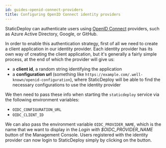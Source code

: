 ```yaml
---
id: guides-openid-connect-providers
title: Configuring OpenID Connect identity providers
---
```


StaticDeploy can authenticate users using [OpenID Connect](https://openid.net/)
providers, such as Azure Active Directory, Google, or GitHub.

In order to enable this authentication strategy, first of all we need to create
a client application in our identity provider. Each identity provider has its
own way of creating the client application, but it's generally a fairly simple
process, at the end of which the provider will give us:

- a **client id**, a random string identifying the application
- a **configuration url** (something like
  `https://example.com/.well-known/openid-configuration`), where StaticDeploy
  will be able to find the necessary configurations to use the identity provider

We then need to pass these info when starting the `staticdeploy` service via the
following environment variables:

- `OIDC_CONFIGURATION_URL`
- `OIDC_CLIENT_ID`

We can also pass the environment variable `OIDC_PROVIDER_NAME`, which is the
name that we want to display in the _Login with \$OIDC_PROVIDER_NAME_ button of
the Management Console. Users registered with the identity provider can now
login to StaticDeploy simply by clicking on the button.

